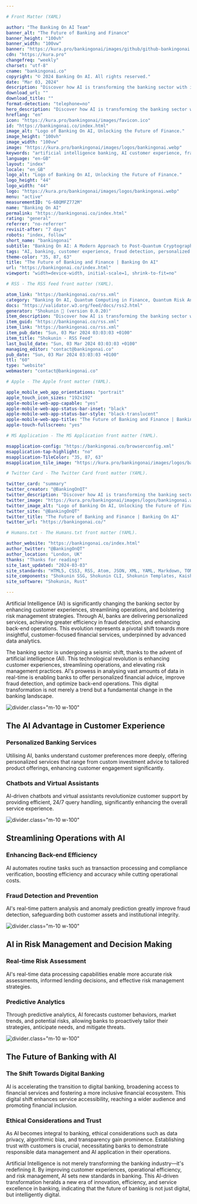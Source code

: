 ```yaml
---

# Front Matter (YAML)

author: "The Banking On AI Team"
banner_alt: "The Future of Banking and Finance"
banner_height: "100vh"
banner_width: "100vw"
banner: "https://kura.pro/bankingonai/images/github/github-bankingonai.webp"
cdn: "https://kura.pro"
changefreq: "weekly"
charset: "utf-8"
cname: "bankingonai.co"
copyright: "© 2024 Banking On AI. All rights reserved."
date: "Mar 03, 2024"
description: "Discover how AI is transforming the banking sector with improved customer service, fraud detection, and streamlined operations for a digital age."
download_url: ""
download_title: ""
format-detection: "telephone=no"
hero_description: "Discover how AI is transforming the banking sector with improved customer service, fraud detection, and streamlined operations for a digital age."
hreflang: "en"
icon: "https://kura.pro/bankingonai/images/favicon.ico"
id: "https://bankingonai.co/index.html"
image_alt: "Logo of Banking On AI, Unlocking the Future of Finance."
image_height: "100vh"
image_width: "100vw"
image: "https://kura.pro/bankingonai/images/logos/bankingonai.webp"
keywords: "artificial intelligence banking, AI customer experience, fraud detection AI, personalized banking services, predictive analytics banking, AI risk management, digital transformation banking, AI chatbots finance, real-time data analysis banking, AI banking operations"
language: "en-GB"
layout: "index"
locale: "en_GB"
logo_alt: "Logo of Banking On AI, Unlocking the Future of Finance."
logo_height: "44"
logo_width: "44"
logo: "https://kura.pro/bankingonai/images/logos/bankingonai.webp"
menu: "active"
measurementID: "G-6BQMFZ772M"
name: "Banking On AI"
permalink: "https://bankingonai.co/index.html"
rating: "general"
referrer: "no-referrer"
revisit-after: "7 days"
robots: "index, follow"
short_name: "bankingonai"
subtitle: "Banking On AI: A Modern Approach to Post-Quantum Cryptography"
tags: "AI, banking, customer experience, fraud detection, personalized services, predictive analytics, risk management, digital transformation, chatbots, data analysis"
theme-color: "35, 87, 63"
title: "The Future of Banking and Finance | Banking On AI"
url: "https://bankingonai.co/index.html"
viewport: "width=device-width, initial-scale=1, shrink-to-fit=no"

# RSS - The RSS feed front matter (YAML).

atom_link: "https://bankingonai.co/rss.xml"
category: "Banking On AI, Quantum Computing in Finance, Quantum Risk Analysis, Quantum Cryptography in Banking, Quantum Key Distribution, Quantum-Resistant Cryptography, Quantum Banking, Future of Banking, Financial Industry Revolution, Quantum Computing Advancements, Quantum Computing Applications"
docs: "https://validator.w3.org/feed/docs/rss2.html"
generator: "Shokunin 🦀 (version 0.0.20)"
item_description: "Discover how AI is transforming the banking sector with improved customer service, fraud detection, and streamlined operations for a digital age."
item_guid: "https://bankingonai.co/rss.xml"
item_link: "https://bankingonai.co/rss.xml"
item_pub_date: "Sun, 03 Mar 2024 03:03:03 +0100"
item_title: "Shokunin - RSS Feed"
last_build_date: "Sun, 03 Mar 2024 03:03:03 +0100"
managing_editor: "contact@bankingonai.co"
pub_date: "Sun, 03 Mar 2024 03:03:03 +0100"
ttl: "60"
type: "website"
webmaster: "contact@bankingonai.co"

# Apple - The Apple front matter (YAML).

apple_mobile_web_app_orientations: "portrait"
apple_touch_icon_sizes: "192x192"
apple-mobile-web-app-capable: "yes"
apple-mobile-web-app-status-bar-inset: "black"
apple-mobile-web-app-status-bar-style: "black-translucent"
apple-mobile-web-app-title: "The Future of Banking and Finance | Banking On AI"
apple-touch-fullscreen: "yes"

# MS Application - The MS Application front matter (YAML).

msapplication-config: "https://bankingonai.co/browserconfig.xml"
msapplication-tap-highlight: "no"
msapplication-TileColor: "35, 87, 63"
msapplication_tile_image: "https://kura.pro/bankingonai/images/logos/bankingonai.webp"

# Twitter Card - The Twitter Card front matter (YAML).

twitter_card: "summary"
twitter_creator: "@BankingOnQT"
twitter_description: "Discover how AI is transforming the banking sector with improved customer service, fraud detection, and streamlined operations for a digital age."
twitter_image: "https://kura.pro/bankingonai/images/logos/bankingonai.webp"
twitter_image_alt: "Logo of Banking On AI, Unlocking the Future of Finance."
twitter_site: "@BankingOnQT"
twitter_title: "The Future of Banking and Finance | Banking On AI"
twitter_url: "https://bankingonai.co/"

# Humans.txt - The Humans.txt front matter (YAML).

author_website: "https://bankingonai.co/index.html"
author_twitter: "@BankingOnQT"
author_location: "London, UK"
thanks: "Thanks for reading!"
site_last_updated: "2024-03-03"
site_standards: "HTML5, CSS3, RSS, Atom, JSON, XML, YAML, Markdown, TOML"
site_components: "Shokunin SSG, Shokunin CLI, Shokunin Templates, Kaishi Templates, Kaishi Themes"
site_software: "Shokunin, Rust"

---
```


Artificial Intelligence (AI) is significantly changing the banking sector by enhancing customer experiences, streamlining operations, and bolstering risk management strategies. Through AI, banks are delivering personalized services, achieving greater efficiency in fraud detection, and enhancing back-end operations. This evolution represents a pivotal shift towards more insightful, customer-focused financial services, underpinned by advanced data analytics.

The banking sector is undergoing a seismic shift, thanks to the advent of artificial intelligence (AI). This technological revolution is enhancing customer experiences, streamlining operations, and elevating risk management practices. AI's prowess in analysing vast amounts of data in real-time is enabling banks to offer personalized financial advice, improve fraud detection, and optimize back-end operations. This digital transformation is not merely a trend but a fundamental change in the banking landscape.

![divider][divider].class=\"m-10 w-100\"

## The AI Advantage in Customer Experience

### Personalized Banking Services

Utilising AI, banks understand customer preferences more deeply, offering personalized services that range from custom investment advice to tailored product offerings, enhancing customer engagement significantly.

### Chatbots and Virtual Assistants

AI-driven chatbots and virtual assistants revolutionize customer support by providing efficient, 24/7 query handling, significantly enhancing the overall service experience.

![divider][divider].class=\"m-10 w-100\"

## Streamlining Operations with AI

### Enhancing Back-end Efficiency

AI automates routine tasks such as transaction processing and compliance verification, boosting efficiency and accuracy while cutting operational costs.

### Fraud Detection and Prevention

AI's real-time pattern analysis and anomaly prediction greatly improve fraud detection, safeguarding both customer assets and institutional integrity.

![divider][divider].class=\"m-10 w-100\"

## AI in Risk Management and Decision Making

### Real-time Risk Assessment

AI's real-time data processing capabilities enable more accurate risk assessments, informed lending decisions, and effective risk management strategies.

### Predictive Analytics

Through predictive analytics, AI forecasts customer behaviors, market trends, and potential risks, allowing banks to proactively tailor their strategies, anticipate needs, and mitigate threats.

![divider][divider].class=\"m-10 w-100\"

## The Future of Banking with AI

### The Shift Towards Digital Banking

AI is accelerating the transition to digital banking, broadening access to financial services and fostering a more inclusive financial ecosystem. This digital shift enhances service accessibility, reaching a wider audience and promoting financial inclusion.

### Ethical Considerations and Trust

As AI becomes integral to banking, ethical considerations such as data privacy, algorithmic bias, and transparency gain prominence. Establishing trust with customers is crucial, necessitating banks to demonstrate responsible data management and AI application in their operations.

Artificial Intelligence is not merely transforming the banking industry—it's redefining it. By improving customer experiences, operational efficiency, and risk management, AI sets new standards in banking. This AI-driven transformation heralds a new era of innovation, efficiency, and service excellence in banking, indicating that the future of banking is not just digital, but intelligently digital.

[divider]: https://kura.pro/common/images/elements/divider.svg "Divider"

